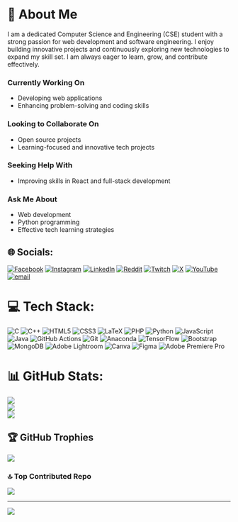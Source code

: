 # 💫 About Me

I am a dedicated Computer Science and Engineering (CSE) student with a strong passion for web development and software engineering. I enjoy building innovative projects and continuously exploring new technologies to expand my skill set. I am always eager to learn, grow, and contribute effectively.

### Currently Working On
- Developing web applications  
- Enhancing problem-solving and coding skills

### Looking to Collaborate On
- Open source projects  
- Learning-focused and innovative tech projects

### Seeking Help With
- Improving skills in React and full-stack development

### Ask Me About
- Web development  
- Python programming  
- Effective tech learning strategies



## 🌐 Socials:
[![Facebook](https://img.shields.io/badge/Facebook-%231877F2.svg?logo=Facebook&logoColor=white)](https://facebook.com/smrajking39) [![Instagram](https://img.shields.io/badge/Instagram-%23E4405F.svg?logo=Instagram&logoColor=white)](https://instagram.com/sm_rajking) [![LinkedIn](https://img.shields.io/badge/LinkedIn-%230077B5.svg?logo=linkedin&logoColor=white)](https://linkedin.com/in/smrajking) [![Reddit](https://img.shields.io/badge/Reddit-%23FF4500.svg?logo=Reddit&logoColor=white)](https://reddit.com/user/u/Fun-Anything-7644) [![Twitch](https://img.shields.io/badge/Twitch-%239146FF.svg?logo=Twitch&logoColor=white)](https://twitch.tv/rajking_69) [![X](https://img.shields.io/badge/X-black.svg?logo=X&logoColor=white)](https://x.com/@SM_Rajking) [![YouTube](https://img.shields.io/badge/YouTube-%23FF0000.svg?logo=YouTube&logoColor=white)](https://youtube.com/@@C2210SheikhMohammadRajking) [![email](https://img.shields.io/badge/Email-D14836?logo=gmail&logoColor=white)](mailto:smrajking4457@gmail.com) 

# 💻 Tech Stack:
![C](https://img.shields.io/badge/c-%2300599C.svg?style=for-the-badge&logo=c&logoColor=white) ![C++](https://img.shields.io/badge/c++-%2300599C.svg?style=for-the-badge&logo=c%2B%2B&logoColor=white) ![HTML5](https://img.shields.io/badge/html5-%23E34F26.svg?style=for-the-badge&logo=html5&logoColor=white) ![CSS3](https://img.shields.io/badge/css3-%231572B6.svg?style=for-the-badge&logo=css3&logoColor=white) ![LaTeX](https://img.shields.io/badge/latex-%23008080.svg?style=for-the-badge&logo=latex&logoColor=white) ![PHP](https://img.shields.io/badge/php-%23777BB4.svg?style=for-the-badge&logo=php&logoColor=white) ![Python](https://img.shields.io/badge/python-3670A0?style=for-the-badge&logo=python&logoColor=ffdd54) ![JavaScript](https://img.shields.io/badge/javascript-%23323330.svg?style=for-the-badge&logo=javascript&logoColor=%23F7DF1E) ![Java](https://img.shields.io/badge/java-%23ED8B00.svg?style=for-the-badge&logo=openjdk&logoColor=white) ![GitHub Actions](https://img.shields.io/badge/github%20actions-%232671E5.svg?style=for-the-badge&logo=githubactions&logoColor=white) ![Git](https://img.shields.io/badge/git-%23F05033.svg?style=for-the-badge&logo=git&logoColor=white) ![Anaconda](https://img.shields.io/badge/Anaconda-%2344A833.svg?style=for-the-badge&logo=anaconda&logoColor=white) ![TensorFlow](https://img.shields.io/badge/TensorFlow-%23FF6F00.svg?style=for-the-badge&logo=TensorFlow&logoColor=white) ![Bootstrap](https://img.shields.io/badge/bootstrap-%238511FA.svg?style=for-the-badge&logo=bootstrap&logoColor=white) ![MongoDB](https://img.shields.io/badge/MongoDB-%234ea94b.svg?style=for-the-badge&logo=mongodb&logoColor=white) ![Adobe Lightroom](https://img.shields.io/badge/Adobe%20Lightroom-31A8FF.svg?style=for-the-badge&logo=Adobe%20Lightroom&logoColor=white) ![Canva](https://img.shields.io/badge/Canva-%2300C4CC.svg?style=for-the-badge&logo=Canva&logoColor=white) ![Figma](https://img.shields.io/badge/figma-%23F24E1E.svg?style=for-the-badge&logo=figma&logoColor=white) ![Adobe Premiere Pro](https://img.shields.io/badge/Adobe%20Premiere%20Pro-9999FF.svg?style=for-the-badge&logo=Adobe%20Premiere%20Pro&logoColor=white)
# 📊 GitHub Stats:
![](https://github-readme-stats.vercel.app/api?username=rajking69&theme=merko&hide_border=true&include_all_commits=false&count_private=true)<br/>
![](https://nirzak-streak-stats.vercel.app/?user=rajking69&theme=merko&hide_border=true)<br/>
![](https://github-readme-stats.vercel.app/api/top-langs/?username=rajking69&theme=merko&hide_border=true&include_all_commits=false&count_private=true&layout=compact)

## 🏆 GitHub Trophies
![](https://github-profile-trophy.vercel.app/?username=rajking69&theme=radical&no-frame=false&no-bg=true&margin-w=4)

### 🔝 Top Contributed Repo
![](https://github-contributor-stats.vercel.app/api?username=rajking69&limit=5&theme=dark&combine_all_yearly_contributions=true)

---
[![](https://visitcount.itsvg.in/api?id=rajking69&icon=0&color=8)](https://visitcount.itsvg.in)

<!-- Proudly created with GPRM ( https://gprm.itsvg.in ) -->
